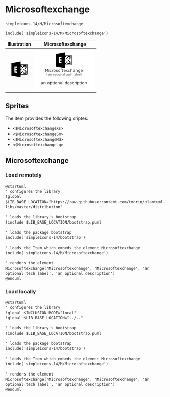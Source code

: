 # Microsoftexchange


```text
simpleicons-14/M/Microsoftexchange
```

```text
include('simpleicons-14/M/Microsoftexchange')
```



| Illustration | Microsoftexchange |
| :---: | :---: |
| ![illustration for Illustration](../../simpleicons-14/M/Microsoftexchange.png) | ![illustration for Microsoftexchange](../../simpleicons-14/M/Microsoftexchange.Local.png) |



## Sprites
The item provides the following sriptes:

- `<$MicrosoftexchangeXs>`
- `<$MicrosoftexchangeSm>`
- `<$MicrosoftexchangeMd>`
- `<$MicrosoftexchangeLg>`





## Microsoftexchange

### Load remotely
```plantuml
@startuml
' configures the library
!global $LIB_BASE_LOCATION="https://raw.githubusercontent.com/tmorin/plantuml-libs/master/distribution"

' loads the library's bootstrap
!include $LIB_BASE_LOCATION/bootstrap.puml

' loads the package bootstrap
include('simpleicons-14/bootstrap')

' loads the Item which embeds the element Microsoftexchange
include('simpleicons-14/M/Microsoftexchange')

' renders the element
Microsoftexchange('Microsoftexchange', 'Microsoftexchange', 'an optional tech label', 'an optional description')
@enduml
```

### Load locally
```plantuml
@startuml
' configures the library
!global $INCLUSION_MODE="local"
!global $LIB_BASE_LOCATION="../.."

' loads the library's bootstrap
!include $LIB_BASE_LOCATION/bootstrap.puml

' loads the package bootstrap
include('simpleicons-14/bootstrap')

' loads the Item which embeds the element Microsoftexchange
include('simpleicons-14/M/Microsoftexchange')

' renders the element
Microsoftexchange('Microsoftexchange', 'Microsoftexchange', 'an optional tech label', 'an optional description')
@enduml
```


